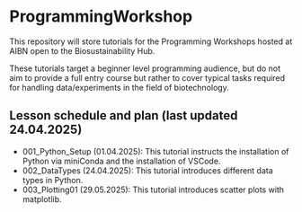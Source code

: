 # ProgrammingWorkshop

This repository will store tutorials for the Programming Workshops hosted at AIBN open to the Biosustainability Hub.

These tutorials target a beginner level programming audience, but do not aim to provide a full entry course but rather to cover typical tasks required for handling data/experiments in the field of biotechnology.

## Lesson schedule and plan (last updated 24.04.2025)
- 001_Python_Setup (01.04.2025): This tutorial instructs the installation of Python via miniConda and the installation of VSCode.
- 002_DataTypes (24.04.2025): This tutorial introduces different data types in Python.
- 003_Plotting01 (29.05.2025): This tutorial introduces scatter plots with matplotlib.
